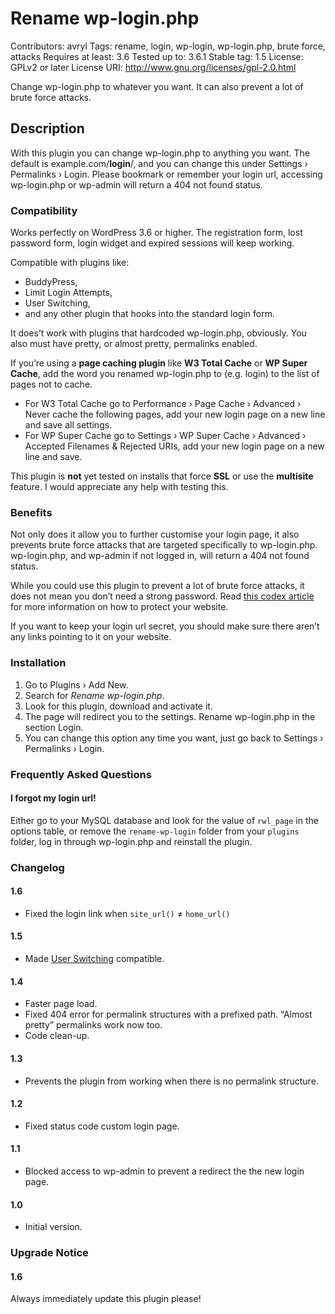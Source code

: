 # Rename wp-login.php

Contributors: avryl
Tags: rename, login, wp-login, wp-login.php, brute force, attacks
Requires at least: 3.6
Tested up to: 3.6.1
Stable tag: 1.5
License: GPLv2 or later
License URI: http://www.gnu.org/licenses/gpl-2.0.html

Change wp-login.php to whatever you want. It can also prevent a lot of brute force attacks.

## Description

With this plugin you can change wp-login.php to anything you want. The default is example.com/**login**/, and you can change this under Settings › Permalinks › Login.
Please bookmark or remember your login url, accessing wp-login.php or wp-admin will return a 404 not found status.

### Compatibility

Works perfectly on WordPress 3.6 or higher. The registration form, lost password form, login widget and expired sessions will keep working.

Compatible with plugins like:

* BuddyPress,
* Limit Login Attempts,
* User Switching,
* and any other plugin that hooks into the standard login form.

It does’t work with plugins that hardcoded wp-login.php, obviously.
You also must have pretty, or almost pretty, permalinks enabled.

If you’re using a **page caching plugin** like **W3 Total Cache** or **WP Super Cache**, add the word you renamed wp-login.php to (e.g. login) to the list of pages not to cache.

* For W3 Total Cache go to Performance › Page Cache › Advanced › Never cache the following pages, add your new login page on a new line and save all settings.
* For WP Super Cache go to Settings › WP Super Cache › Advanced › Accepted Filenames & Rejected URIs, add your new login page on a new line and save.

This plugin is **not** yet tested on installs that force **SSL** or use the **multisite** feature. I would appreciate any help with testing this.

### Benefits

Not only does it allow you to further customise your login page, it also prevents brute force attacks that are targeted specifically to wp-login.php. wp-login.php, and wp-admin if not logged in, will return a 404 not found status.

While you could use this plugin to prevent a lot of brute force attacks, it does not mean you don’t need a strong password. Read [this codex article](http://codex.wordpress.org/Brute_Force_Attacks) for more information on how to protect your website.

If you want to keep your login url secret, you should make sure there aren’t any links pointing to it on your website.

### Installation

1. Go to Plugins › Add New.
2. Search for *Rename wp-login.php*.
3. Look for this plugin, download and activate it.
4. The page will redirect you to the settings. Rename wp-login.php in the section Login.
5. You can change this option any time you want, just go back to Settings › Permalinks › Login.

### Frequently Asked Questions

#### I forgot my login url!

Either go to your MySQL database and look for the value of `rwl_page` in the options table, or remove the `rename-wp-login` folder from your `plugins` folder, log in through wp-login.php and reinstall the plugin.

### Changelog

#### 1.6

* Fixed the login link when `site_url()` ≠ `home_url()`

#### 1.5

* Made [User Switching](http://wordpress.org/plugins/user-switching/) compatible.

#### 1.4

* Faster page load.
* Fixed 404 error for permalink structures with a prefixed path. “Almost pretty” permalinks work now too.
* Code clean-up.

#### 1.3

* Prevents the plugin from working when there is no permalink structure.

#### 1.2

* Fixed status code custom login page.

#### 1.1

* Blocked access to wp-admin to prevent a redirect the the new login page.

#### 1.0

* Initial version.

### Upgrade Notice

#### 1.6

Always immediately update this plugin please!